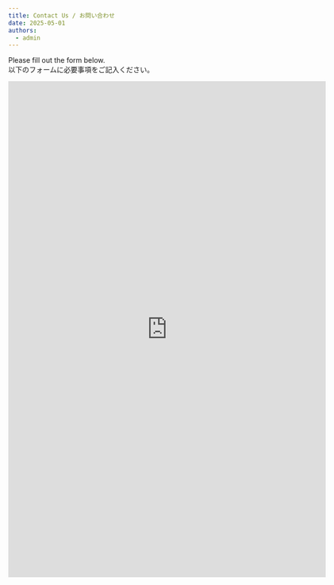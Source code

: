 ```yaml
---
title: Contact Us / お問い合わせ
date: 2025-05-01
authors:
  - admin
---
```


Please fill out the form below.  
以下のフォームに必要事項をご記入ください。

<iframe src="https://docs.google.com/forms/d/e/1FAIpQLSfZzl6MoBPzs1lMJXCGu1kTf_KI0Myn5JeyZ7CS3q206R9YZw/viewform?embedded=true" width="640" height="1000" frameborder="0" marginheight="0" marginwidth="0">読み込んでいます…</iframe>

